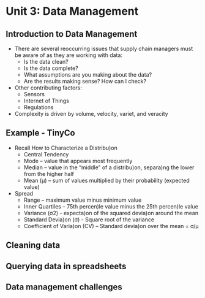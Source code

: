 # Unit 3: Data Management

##  Introduction to Data Management

  * There are several reoccurring issues that supply chain managers must be aware of as they are working with data:
    * Is the data clean?
    * Is the data complete?
    * What assumptions are you making about the data?
    * Are the results making sense? How can I check?
  * Other contributing factors:
    * Sensors
    * Internet of Things
    * Regulations
  * Complexity is driven by volume, velocity, variet, and veracity     
  
##  Example - TinyCo
  * Recall	How	to	Characterize	a	Distribu)on	
    * Central	Tendency	
    * Mode –	value	that	appears	most	frequently	
    * Median –	value	in	the	“middle”	of	a	distribu)on,	separa)ng	the	lower	from the	higher	half	
    * Mean (μ) –	sum	of values	multiplied by	their	probability	(expected	value)	
  * Spread	
    * Range	–	maximum	value	minus	minimum	value	
    * Inner	Quartiles	–	75th	percen)le	value	minus	the	25th	percen)le	value	
    * Variance	(σ2)	-	expecta)on	of	the	squared	devia)on	around	the	mean	
    *	Standard	Devia)on	(σ)	-		Square	root	of	the	variance			
    * Coefficient	of	Varia)on	(CV)	–	Standard	devia)on	over	the	mean	=	σ/μ
    
##  Cleaning data

##  Querying data in spreadsheets

##  Data management challenges
